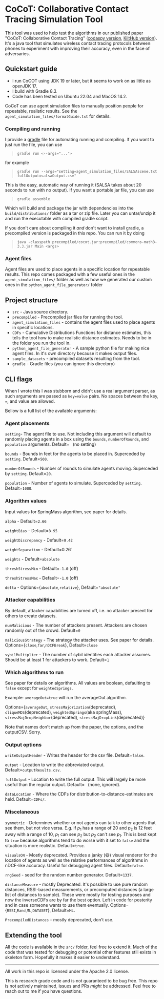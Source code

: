 # CoCoT: Collaborative Contact Tracing Simulation Tool


This tool was used to help test the algorithms in our published paper "CoCoT: Collaborative Contact Tracing" ([codaspy version](), [KiltHub version]()). 
It's a java tool that simulates wireless contact tracing protocols between phones to experiment with improving their accuracy, 
even in the face of adversaries.

## Quickstart guide

* I run CoCOT using JDK 19 or later, but it seems to work on as little as openJDK 17.
* I build with Gradle 8.3.
* Code has been tested on Ubuntu 22.04 and MacOS 14.2. 

CoCoT can use agent simulation files to manually position people for repeatable, realistic results.
See the `agent_simulation_files/formatGuide.txt` for details. 


### Compiling and running
I provide a [gradle](https://gradle.org/) file for automating running and compiling. If you want to just run the file, you can use 

>```gradle run <--args="...">```

for example

> `gradle run --args="setting=agent_simulation_files/SALSAscene.txt fullOutput=salsaOutput.csv"`

This is the easy, automatic way of running it (SALSA takes about 20 seconds to run with no output). 
If you want a portable jar file, you can use 

>```gradle assemble```

Which will build and package the jar with dependencies into the `build/distributions/` folder as a tar or zip file. 
Later you can untar/unzip it and run the executable with compiled gradle script.

If you don't care about compiling it *and* don't want to install gradle, a precompiled version is packaged in this repo.
You can run it by doing

>```java -classpath precompiled/cocot.jar:precompiled/commons-math3-3.3.jar Main <args>```


### Agent files

Agent files are used to place agents in a specific location for repeatable results.
This repo comes packaged with a few useful ones in the `agent_simulation_files/` folder as well as how we generated our 
custom ones in the `python_agent_file_generator/` folder

## Project structure

- `src` - Java source directory.
- `precompiled` - Precompiled jar files for running the tool.
- `agent_simulation_files` - contains the agent files used to place agents in specific locations.
- `CDFs` - Cumulative Distributions Functions for distance estimates, this tells the tool how to make realistic distance estimates. Needs to be in the folder you run the tool in.
- `python_agent_file_generator` - A sample python file for making nice agent files. In it's own directory because it makes output files. 
- `sample_datasets` - precompiled datasets resulting from the tool.
- `gradle` - Gradle files (you can ignore this directory)


## CLI flags

When I wrote this I was stubborn and didn't use a real argument parser, as such arguments are passed as `key=value` pairs.
No spaces between the key, `=`, and value are allowed.

Bellow is a full list of the available arguments:


### Agent placements

`setting`- The agent file to use. 
Not including this argument will default to randomly placing agents in a box using the 
`bounds`, `numberOfRounds`, and `population` arguments. Default=` ` (no setting)

`bounds` - Bounds in feet for the agents to be placed in. Superceded by `setting`. Default=`500`.

`numberOfRounds` - Number of rounds to simulate agents moving. Superceded by `setting`. Default=`20`.

`population` - Number of agents to simulate. Superceded by `setting`. Default=`1000`.

### Algorithm values

Input values for SpringMass algorithm, see paper for details. 

`alpha` - Default=`2.66`

`weightBias` - Default=`8.95`

`weightDiscrepancy` - Default=`0.42`

`weightSeparation` - Default=0.26`

`weights` - Default=`absolute`

`threshStressMin` - Default=`-1.0` (off)

`threshStressMax` - Default=`-1.0` (off)

`delta` - Options={`absolute`,`relative`}, 
Default=`"absolute"`

### Attacker capabilities

By default, attacker capabilities are turned off, i.e. no attacker present for others to create datasets.

`numMalicious` - The number of attackers present. Attackers are chosen randomly out of the crowd. Default=`0`

`maliciousStrategy` - The strategy the attacker uses. See paper for details. 
Options={`close`,`far`,`nDCFBreak`},
Default=`close`

`sybilMultiplier` - The number of sybil identities each attacker assumes. Should be at least 1 for attackers to work. 
Default=`1`

### Which algorithms to run

See paper for details on algorithms. All values are boolean, defaulting to `false` except for `weightedSprings`.

Example: `averageOut=true` will run the averageOut algorithm.

Options={`averageOut`,
`stressMajorization`(deprecated),
`cliqueMDS`(deprecated),
`weightedSprings`(aka springMass),
`stressMajDropNeighbor`(deprecated),
`stressMajDropLink`(deprecated)}

Note that names don't match up from the paper, the options, and the outputCSV. Sorry. 

### Output options

`writeOutputHeader` - Writes the header for the csv file. Default=`false`.

`output` - Location to write the abbreviated output. Default=`outputResults.csv`.

`fullOutput` - Location to write the full output. This will largely be more useful than the regular output. Default=` ` (none, ignored).

`dataLocation` - Where the CDFs for distribution-to-distance-estimates are held. Default=`CDFs/`.


### Miscelaneous

`symmetric` - Determines whether or not agents can talk to other agents that see them, but not vice versa.
E.g. if $p_1$ has a range of 20 and $p_2$ is 12 feet away with a range of 10, $p_1$ can see $p_2$ but $p_2$ can't see $p_1$.
This is best kept to `true` because algorithms tend to do worse with it set to `false` and the situation is more realistic.
Default=`true`.


`visualsON` - Mostly deprecated. 
Provides a janky (😄) visual renderer for the location of agents as well as the relative performances of algorithms in nDCF-like accuracy.
Useful for debugging agent files. 
Default=`false`.

`rngSeed` - seed for the random number generator. Default=`1337`.

`distanceMeasure` - mostly Deprecated. It's possible to use pure random distances, RSSI-based measurements, or precomputed distances (a large list of distances to sample). 
These were mostly for testing purposes and now the inverseCDFs are by far the best option.
Left in code for posterity and in case someone wants to use them eventually.
Options={`RSSI`,`Rand`,`ML`,`DATASET`}, Default=`ML`.

`PrecompiledDistances` - mostly deprecated, don't use.


## Extending the tool

All the code is available in the `src/` folder, feel free to extend it.
Much of the code that was tested for debugging or potential other features still exists in skeleton form. 
Hopefully it makes it easier to understand. 

---
All work in this repo is licensed under the Apache 2.0 license.

This is research grade code and is not guaranteed to be bug free.
This repo is not actively maintained, issues and PRs *might* be addressed. 
Feel free to reach out to me if you have questions. 
